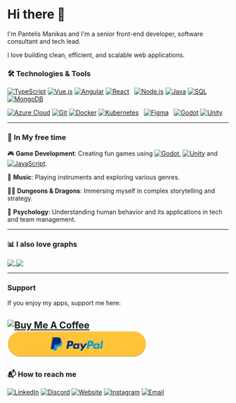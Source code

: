 # Hi there 👋

I'm Pantelis Manikas and I'm a senior front-end developer, software consultant and tech lead. 

I love building clean, efficient, and scalable web applications.

### 🛠 Technologies & Tools

[![TypeScript](https://img.shields.io/badge/TypeScript-3178c6?logo=typescript&logoColor=white&style=for-the-badge&link=)]()
[![Vue.js](https://img.shields.io/badge/Vue.js-42b883?logo=vue.js&logoColor=white&style=for-the-badge)]()
[![Angular](https://img.shields.io/badge/Angular-f11653?logo=angular&logoColor=white&style=for-the-badge)]()
[![React](https://img.shields.io/badge/React-58c4dc?logo=react&logoColor=white&style=for-the-badge)]() &nbsp;
[![Node.js](https://img.shields.io/badge/Node.js-417e38?logo=node.js&logoColor=white&style=for-the-badge)]()
[![Java](https://img.shields.io/badge/Java-F8981D?logo=java&logoColor=white&style=for-the-badge)]()
[![SQL](https://img.shields.io/badge/SQL-2b5d80?logo=sqlite&logoColor=white&style=for-the-badge)]()
[![MongoDB](https://img.shields.io/badge/MongoDB-001E2B?logo=mongodb&logoColor=white&style=for-the-badge)]()

[![Azure Cloud](https://img.shields.io/badge/Azure_Cloud-0078d4?logo=azure-cloud&logoColor=white&style=for-the-badge)]()
[![Git](https://img.shields.io/badge/Git-f14e32?logo=git&logoColor=white&style=for-the-badge)]()
[![Docker](https://img.shields.io/badge/Docker-1D63ED?logo=docker&logoColor=white&style=for-the-badge)]()
[![Kubernetes](https://img.shields.io/badge/Kubernetes-326ce5?logo=kubernetes&logoColor=white&style=for-the-badge)]() &nbsp;
[![Figma](https://img.shields.io/badge/Figma-f24e1e?logo=figma&logoColor=white&style=for-the-badge)]() &nbsp;
[![Godot](https://img.shields.io/badge/Godot-4d9fdc?logo=godotengine&logoColor=white&style=for-the-badge)]()
[![Unity](https://img.shields.io/badge/Unity-222c37?logo=unity&logoColor=white&style=for-the-badge)]()

---

### 🎵 In My free time

🎮 **Game Development**: Creating fun games using [![Godot](https://img.shields.io/badge/Godot-4d9fdc?logo=godot&logoColor=white&style=inline)](), [![Unity](https://img.shields.io/badge/Unity-222c37?logo=unity&logoColor=white&style=inline)]() and [![JavaScript](https://img.shields.io/badge/JavaScript-f0db4f?logo=javascript&logoColor=white&style=inline)]().

🎸 **Music**: Playing instruments and exploring various genres.

🧙‍♂️ **Dungeons & Dragons**: Immersing myself in complex storytelling and strategy.

🧠 **Psychology**: Understanding human behavior and its applications in tech and team management.

---

### 📊 I also love graphs

<a href="https://github.com/pmanikas">
<img height="190" align="center" src='https://streak-stats.demolab.com/?user=pmanikas&theme=synthwave&hide_border=true' />
<img height="190" align="center" src='https://github-readme-stats.vercel.app/api/top-langs/?username=pmanikas&theme=vue-dark&show_icons=true&hide_border=true&layout=compact' />
</a>
   
---

### Support

If you enjoy my apps, support me here:

<a href="https://www.buymeacoffee.com/pmanikas" target="_blank"><img src="https://cdn.buymeacoffee.com/buttons/v2/default-yellow.png" alt="Buy Me A Coffee" style="height: 60px !important;width: 217px !important;" ></a>
&nbsp;
<a href="https://www.paypal.com/donate/?hosted_button_id=GK4EXV6TJX8PN" target="_blank"><img src="https://github.com/pmanikas/pmanikas/blob/main/paypal-button.png?raw=true" alt="Buy Me A Coffee" style="height: 60px !important;width: auto !important;" ></a>
---

### 📬 How to reach me
[![LinkedIn](https://img.shields.io/badge/LINKEDIN-blue?style=for-the-badge&logo=linkedin&logoColor=white)](https://www.linkedin.com/in/pmanikas)
[![Discord](https://img.shields.io/badge/DISCORD-5865f2?style=for-the-badge&logo=discord&logoColor=white)](https://www.discord.com)
[![Website](https://img.shields.io/badge/WEBSITE-blue?style=for-the-badge&logo=google-chrome&logoColor=white)](https://pantelismanikas.com)
[![Instagram](https://img.shields.io/badge/INSTAGRAM-E4405F?style=for-the-badge&logo=instagram&logoColor=white)](https://instagram.com/pmanikas)
[![Email](https://img.shields.io/badge/EMAIL-D14836?style=for-the-badge&logo=gmail&logoColor=white)](mailto:pmanikas.social@gmail.com)

